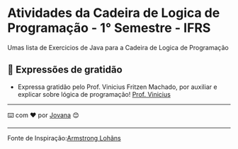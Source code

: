 # Atividades da Cadeira de  Logica de Programação - 1° Semestre - IFRS

Umas lista de Exercicios de Java para a Cadeira de Logica de Programação

## 🎁 Expressões de gratidão

* Expressa gratidão pelo Prof. Vinicius Fritzen Machado, por auxiliar e explicar sobre lógica de programação! [Prof. Vinicius](@https://github.com/vfmachado)

---
⌨️ com ❤️ por [Jovana](https://gist.github.com/veigaaax) 😊

--- 
Fonte de Inspiração:[Armstrong Lohãns](https://gist.github.com/lohhans)
